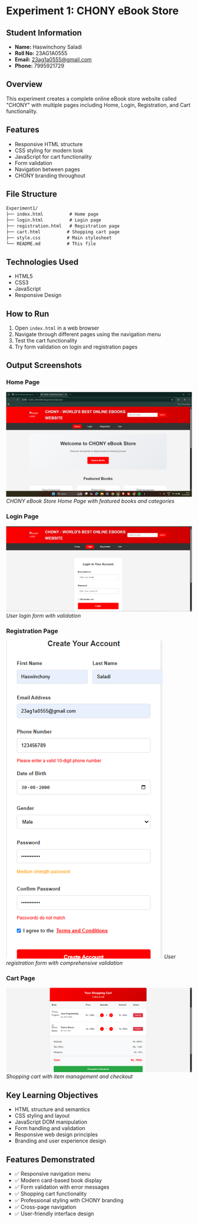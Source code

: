 # Experiment 1: CHONY eBook Store

## Student Information
- **Name:** Haswinchony Saladi
- **Roll No:** 23AG1A0555
- **Email:** 23ag1a0555@gmail.com
- **Phone:** 7995921729

## Overview
This experiment creates a complete online eBook store website called "CHONY" with multiple pages including Home, Login, Registration, and Cart functionality.

## Features
- Responsive HTML structure
- CSS styling for modern look
- JavaScript for cart functionality
- Form validation
- Navigation between pages
- CHONY branding throughout

## File Structure
```
Experiment1/
├── index.html          # Home page
├── login.html          # Login page
├── registration.html   # Registration page
├── cart.html          # Shopping cart page
├── style.css          # Main stylesheet
└── README.md          # This file
```

## Technologies Used
- HTML5
- CSS3
- JavaScript
- Responsive Design

## How to Run
1. Open `index.html` in a web browser
2. Navigate through different pages using the navigation menu
3. Test the cart functionality
4. Try form validation on login and registration pages

## Output Screenshots

### Home Page
![Home Page](screenshots/home-page.png)
*CHONY eBook Store Home Page with featured books and categories*

### Login Page
![Login Page](screenshots/login-page.png)
*User login form with validation*

### Registration Page
![Registration Page](screenshots/registration-page.png)
*User registration form with comprehensive validation*

### Cart Page
![Cart Page](screenshots/cart-page.png)
*Shopping cart with item management and checkout*

## Key Learning Objectives
- HTML structure and semantics
- CSS styling and layout
- JavaScript DOM manipulation
- Form handling and validation
- Responsive web design principles
- Branding and user experience design

## Features Demonstrated
- ✅ Responsive navigation menu
- ✅ Modern card-based book display
- ✅ Form validation with error messages
- ✅ Shopping cart functionality
- ✅ Professional styling with CHONY branding
- ✅ Cross-page navigation
- ✅ User-friendly interface design 